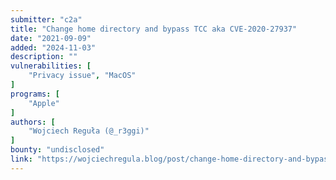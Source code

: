 ```yaml
---
submitter: "c2a"
title: "Change home directory and bypass TCC aka CVE-2020-27937"
date: "2021-09-09"
added: "2024-11-03"
description: ""
vulnerabilities: [
    "Privacy issue", "MacOS"
]
programs: [
    "Apple"
]
authors: [
    "Wojciech Reguła (@_r3ggi)"
]
bounty: "undisclosed"
link: "https://wojciechregula.blog/post/change-home-directory-and-bypass-tcc-aka-cve-2020-27937/"
---
```




